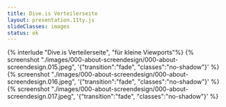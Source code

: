 ```yaml
---
title: Dive.is Verteilerseite
layout: presentation.11ty.js
slideClasses: images
status: ok
---
```


{% interlude "Dive.is Verteilerseite", "für kleine Viewports"%}
{% screenshot "./images/000-about-screendesign/000-about-screendesign.015.jpeg", '{"transition":"fade", "classes":"no-shadow"}' %}
{% screenshot "./images/000-about-screendesign/000-about-screendesign.016.jpeg", '{"transition":"fade", "classes":"no-shadow"}' %}
{% screenshot "./images/000-about-screendesign/000-about-screendesign.017.jpeg", '{"transition":"fade", "classes":"no-shadow"}' %}

